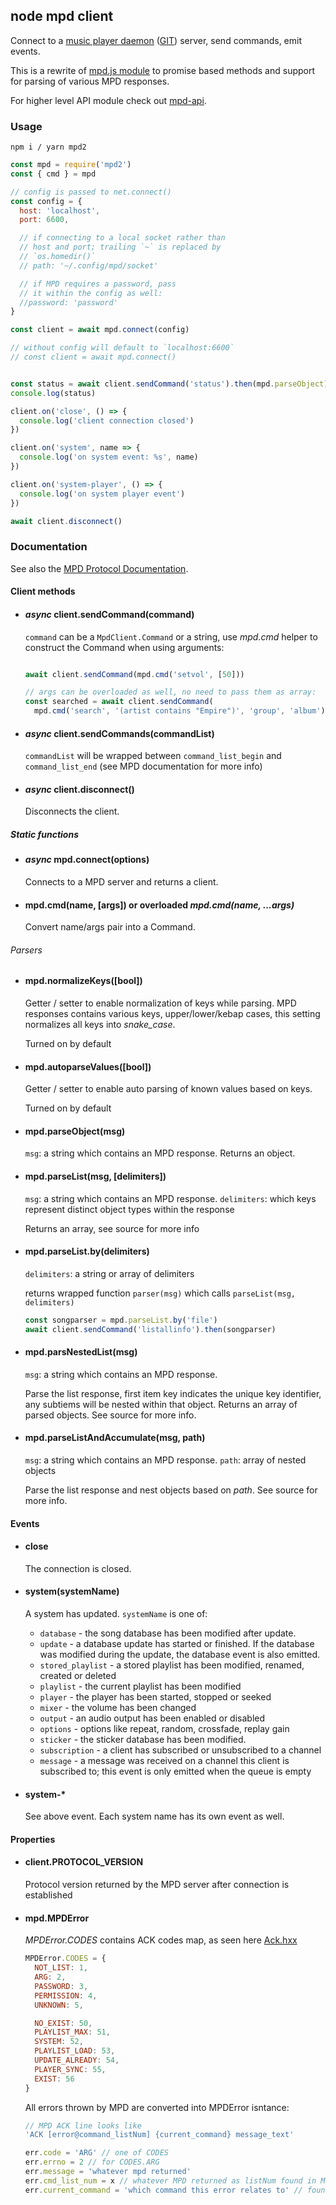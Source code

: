 ## node mpd client

Connect to a [music player daemon](https://musicpd.org) ([GIT](https://github.com/MusicPlayerDaemon/MPD)) server, send commands, emit events.

This is a rewrite of [mpd.js module](https://github.com/andrewrk/mpd.js) to promise based methods and support for parsing of various MPD responses.

For higher level API module check out [mpd-api](https://github.com/cotko/mpd-api).

### Usage

  ```
  npm i / yarn mpd2
  ```

  ```js
  const mpd = require('mpd2')
  const { cmd } = mpd

  // config is passed to net.connect()
  const config = {
    host: 'localhost',
    port: 6600,

    // if connecting to a local socket rather than
    // host and port; trailing `~` is replaced by
    // `os.homedir()`
    // path: '~/.config/mpd/socket'

    // if MPD requires a password, pass
    // it within the config as well:
    //password: 'password'
  }

  const client = await mpd.connect(config)

  // without config will default to `localhost:6600`
  // const client = await mpd.connect()


  const status = await client.sendCommand('status').then(mpd.parseObject)
  console.log(status)

  client.on('close', () => {
    console.log('client connection closed')
  })

  client.on('system', name => {
    console.log('on system event: %s', name)
  })

  client.on('system-player', () => {
    console.log('on system player event')
  })

  await client.disconnect()

  ```

### Documentation

  See also the [MPD Protocol Documentation](https://www.musicpd.org/doc/html/protocol.html).

#### Client methods

* #### *async* client.sendCommand(command)

  `command` can be a `MpdClient.Command` or a string, use *mpd.cmd* helper to construct the Command when using arguments:
  ```js
  
  await client.sendCommand(mpd.cmd('setvol', [50]))
  
  // args can be overloaded as well, no need to pass them as array:
  const searched = await client.sendCommand(
    mpd.cmd('search', '(artist contains "Empire")', 'group', 'album'))
  
  ```

* #### *async* client.sendCommands(commandList)
  `commandList` will be wrapped between `command_list_begin` and `command_list_end` (see MPD documentation for more info)

* #### *async* client.disconnect()

  Disconnects the client.

##### Static functions

* #### *async* mpd.connect(options)

  Connects to a MPD server and returns a client.
  
* #### mpd.cmd(name, [args]) or overloaded *mpd.cmd(name, ...args)*

  Convert name/args pair into a Command.


###### Parsers

* #### mpd.normalizeKeys([bool])
  Getter / setter to enable normalization of keys while parsing. MPD responses contains various keys, upper/lower/kebap cases, this setting normalizes all keys into *snake_case*.
  
  Turned on by default
  
* #### mpd.autoparseValues([bool])
  Getter / setter to enable auto parsing of known values based on keys.
  
  Turned on by default

* #### mpd.parseObject(msg)

  `msg`: a string which contains an MPD response.
  Returns an object.

* #### mpd.parseList(msg, [delimiters])

  `msg`: a string which contains an MPD response.
  `delimiters`: which keys represent distinct object types within the response
  
  Returns an array, see source for more info

* #### mpd.parseList.by(delimiters)

  `delimiters`: a string or array of delimiters
  
  returns wrapped function `parser(msg)` which calls `parseList(msg, delimiters)`
  
  ```js
  const songparser = mpd.parseList.by('file')
  await client.sendCommand('listallinfo').then(songparser)
  ```

* #### mpd.parsNestedList(msg)

  `msg`: a string which contains an MPD response.
  
  Parse the list response, first item key indicates the unique key identifier, any subtiems will be nested within that object. Returns an array of parsed objects. See source for more info.

* #### mpd.parseListAndAccumulate(msg, path)

  `msg`: a string which contains an MPD response.
  `path`: array of nested objects
  
  Parse the list response and nest objects based on *path*. See source for more info.

#### Events

* #### close

  The connection is closed.

* #### system(systemName)

  A system has updated. `systemName` is one of:

  * `database` - the song database has been modified after update.
  * `update` - a database update has started or finished. If the database was
    modified during the update, the database event is also emitted.
  * `stored_playlist` - a stored playlist has been modified, renamed, created
    or deleted
  * `playlist` - the current playlist has been modified
  * `player` - the player has been started, stopped or seeked
  * `mixer` - the volume has been changed
  * `output` - an audio output has been enabled or disabled
  * `options` - options like repeat, random, crossfade, replay gain
  * `sticker` - the sticker database has been modified.
  * `subscription` - a client has subscribed or unsubscribed to a channel
  * `message` - a message was received on a channel this client is subscribed
    to; this event is only emitted when the queue is empty

* #### system-*

  See above event. Each system name has its own event as well.

#### Properties

* #### client.PROTOCOL_VERSION

  Protocol version returned by the MPD server after connection is established

* #### mpd.MPDError

  *MPDError.CODES* contains ACK codes map, as seen here [Ack.hxx](https://github.com/MusicPlayerDaemon/MPD/blob/master/src/protocol/Ack.hxx)

  ```js
  MPDError.CODES = {
    NOT_LIST: 1,
    ARG: 2,
    PASSWORD: 3,
    PERMISSION: 4,
    UNKNOWN: 5,

    NO_EXIST: 50,
    PLAYLIST_MAX: 51,
    SYSTEM: 52,
    PLAYLIST_LOAD: 53,
    UPDATE_ALREADY: 54,
    PLAYER_SYNC: 55,
    EXIST: 56
  }
  ```
  
  All errors thrown by MPD are converted into MPDError isntance:
  ```js
  // MPD ACK line looks like
  'ACK [error@command_listNum] {current_command} message_text'
  
  err.code = 'ARG' // one of CODES
  err.errno = 2 // for CODES.ARG
  err.message = 'whatever mpd returned'
  err.cmd_list_num = x // whatever MPD returned as listNum found in MPD ACK line
  err.current_command = 'which command this error relates to' // found by MPD ACK line
  ```


